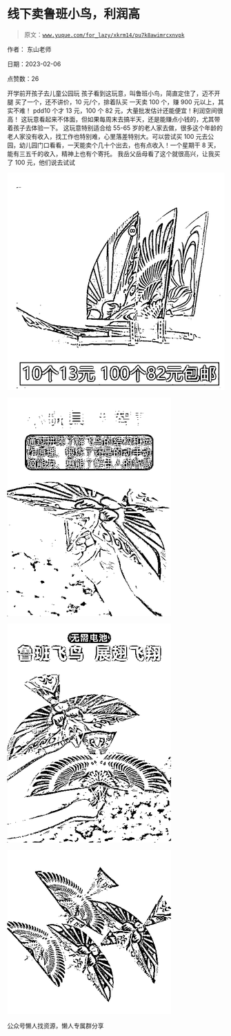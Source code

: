 # 线下卖鲁班小鸟，利润高

> 原文：[`www.yuque.com/for_lazy/xkrm14/pu7k8awimrcxnvpk`](https://www.yuque.com/for_lazy/xkrm14/pu7k8awimrcxnvpk)



作者： 东山老师



日期：2023-02-06



点赞数：26

<ne-hole id="u6e5411c7" data-lake-id="u6e5411c7">

开学前开孩子去儿童公园玩 孩子看到这玩意，叫鲁班小鸟，简直定住了，迈不开腿 买了一个，还不讲价，10 元/个，排着队买 一天卖 100 个，赚 900 元以上，其实不难！ pdd10 个才 13 元，100 个 82 元，大量批发估计还能便宜！利润空间很高！ 这玩意看起来不体面，但如果每周末去搞半天，还是能赚点小钱的，尤其带着孩子去体验一下。 这玩意特别适合给 55-65 岁的老人家去做，很多这个年龄的老人家没有收入，找工作也特别难，心里落差特别大。可以尝试买 100 元去公园，幼儿园门口看看，一天能卖个几十个出去，也有点收入！一个星期干 8 天，能有三五千的收入，精神上也有个寄托。 我岳父岳母看了这个就很高兴，让我买了 100 元，他们说去试试



![](img/13c57888fc59ff707e094e56c7ba9fc4.png)



![](img/3f47967996a10ff0f7edca7acc9a0bbd.png)



![](img/d2bbc92c62fac48ba257e213fede390d.png)



![](img/2a81a671b8b787d5a4e8d368da7c4a1c.png)

<ne-hole id="ucc4aad6d" data-lake-id="ucc4aad6d">

公众号懒人找资源，懒人专属群分享

</ne-hole></ne-hole>